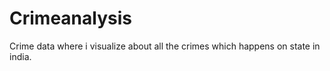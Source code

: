 # Crimeanalysis
Crime data where i visualize about all the crimes which happens on  state in india. 
